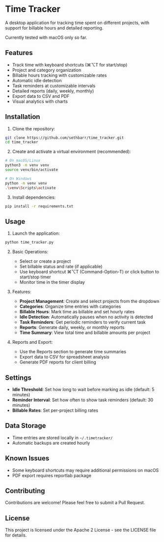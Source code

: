 # Time Tracker

A desktop application for tracking time spent on different projects, with support for billable hours and detailed reporting.

Currently tested with macOS only so far. 

## Features

- Track time with keyboard shortcuts (⌘⌥T for start/stop)
- Project and category organization
- Billable hours tracking with customizable rates
- Automatic idle detection
- Task reminders at customizable intervals
- Detailed reports (daily, weekly, monthly)
- Export data to CSV and PDF
- Visual analytics with charts

## Installation

1. Clone the repository:
```bash
git clone https://github.com/sethbarr/time_tracker.git
cd time_tracker
```

2. Create and activate a virtual environment (recommended):
```bash
# On macOS/Linux
python3 -m venv venv
source venv/bin/activate

# On Windows
python -m venv venv
.\venv\Scripts\activate
```

3. Install dependencies:
```bash
pip install -r requirements.txt
```

## Usage

1. Launch the application:
```bash
python time_tracker.py
```

2. Basic Operations:
   - Select or create a project
   - Set billable status and rate (if applicable)
   - Use keyboard shortcut ⌘⌥T (Command-Option-T) or click button to start/stop timer
   - Monitor time in the timer display

3. Features:
   - **Project Management**: Create and select projects from the dropdown
   - **Categories**: Organize time entries with categories
   - **Billable Hours**: Mark time as billable and set hourly rates
   - **Idle Detection**: Automatically pauses when no activity is detected
   - **Task Reminders**: Get periodic reminders to verify current task
   - **Reports**: Generate daily, weekly, or monthly reports
   - **Time Summary**: View total time and billable amounts per project

4. Reports and Export:
   - Use the Reports section to generate time summaries
   - Export data to CSV for spreadsheet analysis
   - Generate PDF reports for client billing

## Settings

- **Idle Threshold**: Set how long to wait before marking as idle (default: 5 minutes)
- **Reminder Interval**: Set how often to show task reminders (default: 30 minutes)
- **Billable Rates**: Set per-project billing rates

## Data Storage

- Time entries are stored locally in `~/.timetracker/`
- Automatic backups are created hourly

## Known Issues

- Some keyboard shortcuts may require additional permissions on macOS
- PDF export requires reportlab package

## Contributing

Contributions are welcome! Please feel free to submit a Pull Request.

## License

This project is licensed under the Apache 2 License - see the LICENSE file for details.